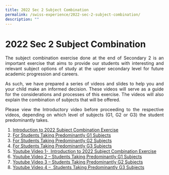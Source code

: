 ```yaml
---
title: 2022 Sec 2 Subject Combination
permalink: /swiss-experience/2022-sec-2-subject-combination/
description: ""
---
```

# 2022 Sec 2 Subject Combination

<p style="text-align: justify;">The subject combination exercise done at the end of Secondary 2 is an important exercise that aims to provide our students with interesting and relevant subject options of study at the upper secondary level for future academic progression and careers.</p>

<p style="text-align: justify;">As such, we have prepared a series of videos and slides to help you and your child make an informed decision. These videos will serve as a guide for the considerations and processes of this exercise. The videos will also explain the combination of subjects that will be offered.</p>

<p style="text-align: justify;">Please view the Introductory video before proceeding to the respective videos, depending on which level of subjects (G1, G2 or G3) the student predominantly takes.</p>

1.  [Introduction to 2022 Subject Combination Exercise](https://swisscottagesec.moe.edu.sg/wp-content/uploads/2022/04/Introduction-to-2022-Sec-2-Subject-Combination-Briefing.pdf)
2.  [For Students Taking Predominantly G1 Subjects](https://swisscottagesec.moe.edu.sg/wp-content/uploads/2022/04/G1_Sec-2-Students-taking-Predominantly-G1-Subjects-2022.pdf)
3.  [For Students Taking Predominantly G2 Subjects](https://swisscottagesec.moe.edu.sg/wp-content/uploads/2022/04/G2_Sec-2-Students-taking-Predominantly-G2-Subjects-2022.pdf)
4.  [For Students Taking Predominantly G3 Subjects](https://swisscottagesec.moe.edu.sg/wp-content/uploads/2022/04/G3_Sec-2-Students-taking-Predominantly-G3-Subjects-2022.pdf)
5.  [Youtube Video 1-  Introduction to 2022 Subject Combination Exercise](https://swisscottagesec.moe.edu.sg/wp-content/uploads/2022/04/yt1s.com-Introduction-to-2022-Subject-Combination-Exercise.mp4)
6.  [Youtube Video 2 – Students Taking Predominantly G1 Subjects](https://swisscottagesec.moe.edu.sg/wp-content/uploads/2022/04/yt1s.com-2022-G1-Students-Taking-Predominantly-G1-Subjects_1080p.mp4)
7.  [Youtube Video 3 – Students Taking Predominantly G2 Subjects](https://swisscottagesec.moe.edu.sg/wp-content/uploads/2022/04/yt1s.com-2022-G2-Students-Taking-Predominantly-G2-Subjects_1080p.mp4)
8.  [Youtube Video 4 –  Students Taking Predominantly G3 Subjects](https://swisscottagesec.moe.edu.sg/wp-content/uploads/2022/04/yt1s.com-2022-G3-Students-Taking-Predominantly-G3-Subjects_1080p.mp4)